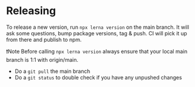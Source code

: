 # Releasing

To release a new version, run `npx lerna version` on the main branch.
It will ask some questions, bump package versions, tag & push. CI
will pick it up from there and publish to npm.

❗️Note
Before calling `npx lerna version` always ensure that your local main branch is 1:1 with origin/main.

- Do a `git pull` the main branch
- Do a `git status` to double check if you have any unpushed changes
